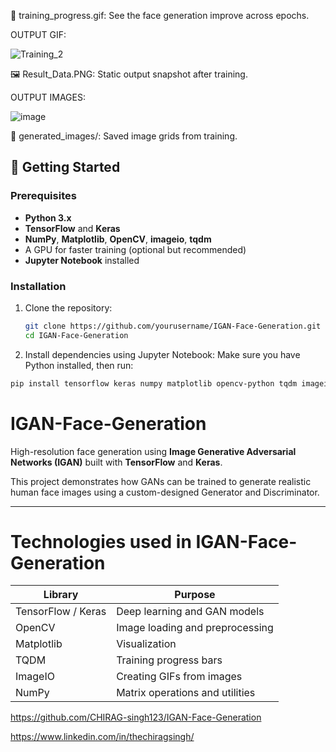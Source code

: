 
🎨 training_progress.gif: See the face generation improve across epochs.

OUTPUT GIF:

![Training_2](https://github.com/user-attachments/assets/38032a12-08da-44e8-90d0-c0d89d14b21e)


🖼️ Result_Data.PNG: Static output snapshot after training.

OUTPUT IMAGES:

![image](https://github.com/user-attachments/assets/a229cfd5-9c62-43de-9ada-9907504706ce)

📁 generated_images/: Saved image grids from training.


## 🚀 Getting Started
### Prerequisites
- **Python 3.x**
- **TensorFlow** and **Keras**
- **NumPy**, **Matplotlib**, **OpenCV**, **imageio**, **tqdm**
- A GPU for faster training (optional but recommended)
- **Jupyter Notebook** installed

### Installation
1. Clone the repository:
   ```bash
   git clone https://github.com/yourusername/IGAN-Face-Generation.git
   cd IGAN-Face-Generation
   ```
2. Install dependencies using Jupyter Notebook:
Make sure you have Python installed, then run:
```bash
pip install tensorflow keras numpy matplotlib opencv-python tqdm imageio
```


# IGAN-Face-Generation

High-resolution face generation using **Image Generative Adversarial Networks (IGAN)** built with **TensorFlow** and **Keras**.

This project demonstrates how GANs can be trained to generate realistic human face images using a custom-designed Generator and Discriminator.

---
# Technologies used in IGAN-Face-Generation

| Library            | Purpose                         |
| ------------------ | ------------------------------- |
| TensorFlow / Keras | Deep learning and GAN models    |
| OpenCV             | Image loading and preprocessing |
| Matplotlib         | Visualization                   |
| TQDM               | Training progress bars          |
| ImageIO            | Creating GIFs from images       |
| NumPy              | Matrix operations and utilities |

https://github.com/CHIRAG-singh123/IGAN-Face-Generation

https://www.linkedin.com/in/thechiragsingh/


